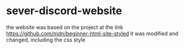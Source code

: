# sever-discord-website


the website was based on the project at the link https://github.com/mdn/beginner-html-site-styled it was modified and changed, including the css style 
